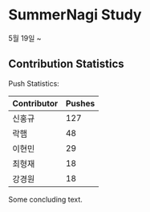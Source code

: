 # SummerNagi Study

5월 19일 ~ 

## Contribution Statistics

Push Statistics:

| Contributor | Pushes |
| ----------- | ------ |
| 신홍규 | 127 |
| 락햄 | 48 |
| 이현민 | 29 |
| 최형재 | 18 |
| 강경원 | 18 |

Some concluding text.
